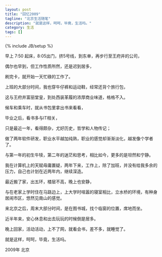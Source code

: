 ```yaml
---
layout: post
title: "回忆2009"
tagline: "北京生活随笔"
description: "就是这样，呵呵，毕竟，生活吗。"
category: 生活
tags: []
---
```

{% include JB/setup %}


早上 7:50 起床，8:05出门，挤5号线，到东单，再步行至王府井的公司，

偶尔也早到，但工作性质所然，还是迟到居多，

刷完卡，就开始一天忙碌的工作了。

上班的大部分时间，我也穿牛仔裤和运动鞋，经常还背个旅行包，

这与王府井富丽堂皇，到处西装革履的浓厚商业味道，格格不入。

候车和乘车时，就从书包里拿出书来看看，

毕业之后，看书多与IT相关，

只是最近一年，看得颇杂，尤好历史，哲学和人物传记；

做了两年软件研发，职业水平越加纯熟，职业的感觉却渐渐淡化，越发像个学者了。

与第一年的初生牛犊，第二年的迷茫和思考，相比如今，更多的是坦然和宁静。

我在计算机上的天赋毋庸置疑，两年下来，工作上，除了加班，并没有给我多余的压力，自己也计划在近两年内，继续深造。

最近搬了家，出五环，楼层不高，晚上也安静，

与在老家上学时住在马路边上，上大学时喧嚣的寝室相比，立水桥的环境，有种身居闹市区，悠然见南山的感觉。

来北京之后，周末大部分时间，是在图书城，找个临窗的位置，席地而坐。

近半年来，安心休息和出去玩玩的时候倒是居多。

晚上回家，活动活动，上不了网，就看会书，差不多，就睡觉了。

就是这样，呵呵，毕竟，生活吗。

2009年 北京